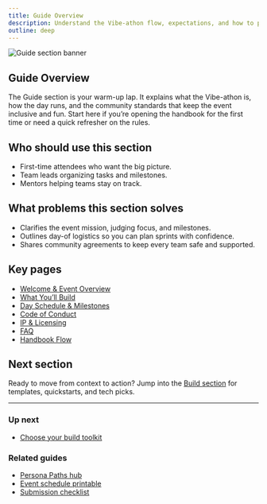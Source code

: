 ```yaml
---
title: Guide Overview
description: Understand the Vibe-athon flow, expectations, and how to prep your team for launch.
outline: deep
---
```


![Guide section banner](./guide-section-banner-3130.png)

## Guide Overview

The Guide section is your warm-up lap. It explains what the Vibe-athon is, how the day runs, and the community standards that keep the event inclusive and fun. Start here if you’re opening the handbook for the first time or need a quick refresher on the rules.

## Who should use this section

- First-time attendees who want the big picture.
- Team leads organizing tasks and milestones.
- Mentors helping teams stay on track.

## What problems this section solves

- Clarifies the event mission, judging focus, and milestones.
- Outlines day-of logistics so you can plan sprints with confidence.
- Shares community agreements to keep every team safe and supported.

## Key pages

- [Welcome & Event Overview](/guide/welcome)
- [What You’ll Build](/guide/what-youll-build)
- [Day Schedule & Milestones](/guide/schedule)
- [Code of Conduct](/guide/code-of-conduct)
- [IP & Licensing](/guide/ip-licensing)
- [FAQ](/guide/faq)
- [Handbook Flow](/guide/flow)

## Next section

Ready to move from context to action? Jump into the [Build section](/build/index) for templates, quickstarts, and tech picks.

---

### Up next

- [Choose your build toolkit](/build/index)

### Related guides

- [Persona Paths hub](/people/persona-paths)
- [Event schedule printable](/guide/schedule)
- [Submission checklist](/ship/qa-checklist)
